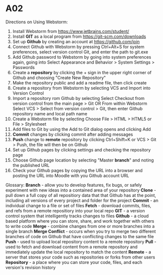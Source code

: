 # A02
Directions on Using Webstorm:
1) Install Webstorm from https://www.jetbrains.com/student/
2) Install **GIT** as a local program from https://git-scm.com/downloads
3) Set up **Github** by creating an account at https://github.com/join
4) Connect Github with Webstorm by pressing Ctrl+Alt+S for system preferences, select version control Git, and enter the path to git.exe
5) Add Github password to Webstorm by going into system preferences again, going into Select Appearance and Behavior > System Settings > Passwords
6) Create a **repository** by clicking the + sign in the upper right corner of Github and choosing "Create New Repository"
7) Make the repository public and add a readme file, then click create
8) Create a repository from Webstorm by selecting VCS and Import into Version Control
9) Import a repository rom Github by selecting Select Checkout from version control from the main page > Git OR From within Webstorm Select VCS > Select from version control > Git, then enter Github repository name and local path name
10) Create a Webstorm file by selecting Choose File > HTML > HTML5 or File > Stylesheet
11) Add files to Git by using the Add to Git dialog opens and clicking Add
12) **Commit** changes by clicking commit after adding messages
13) **Push** change to **remote** repository by clicking Ctrl+Shift+K or VCS > Git > Push, the file will then be on Github
14) Set up Github pages by clicking settings and checking the repository page
15) Choose Github page location by selecting "Master **branch**" and noting the published URL
16) Check your Github pages by copying the URL into a browser and posting the URL into Moodle with you Github account URL

Glossary:
**Branch** - allow you to develop features, fix bugs, or safely experiment with new ideas into a contained area of your repository
**Clone** - pull down a full copy of all repositiory data that that Github has at the point, including all versions of every project and folder for the project
**Commit** - an individual change to a file or set of files
**Fetch** - download commits, files, and refs from a remote repositiory into your local repo
**GIT** - a version control system that intelligently tracks changes to files
**Github** - a cloud based platform where you can store, share, and work together with others to write code
**Merge** - combine changes from one or more branches into a single branch
**Merge Conflict** - occurs when you try to merge two different branches of code on Github that have conflicting changes to the same file
**Push** - used to upload local repository content to a remote repository
**Pull** - used to fetch and download content from a remote repository and immediately update the local repository to match the content
**Remote** - a server that stores your code such as repositories or forks from other users
**Repository** - a place where you can store your code, files, and each version's revision history
